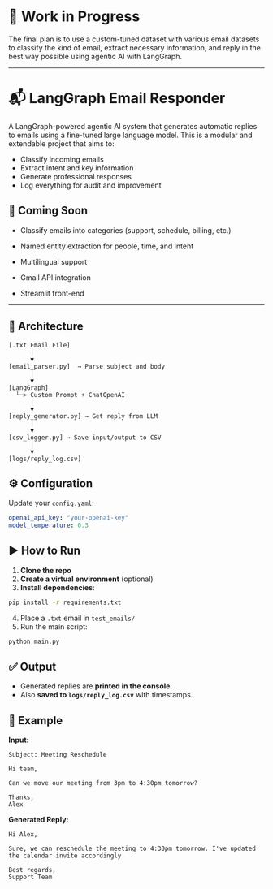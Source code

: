 # 🚧 Work in Progress

The final plan is to use a custom-tuned dataset with various email datasets to classify the kind of email, extract necessary information, and reply in the best way possible using agentic AI with LangGraph.

---

# 📬 LangGraph Email Responder

A LangGraph-powered agentic AI system that generates automatic replies to emails using a fine-tuned large language model. This is a modular and extendable project that aims to:

- Classify incoming emails
- Extract intent and key information
- Generate professional responses
- Log everything for audit and improvement

🔭 Coming Soon
--------------

*   Classify emails into categories (support, schedule, billing, etc.)
    
*   Named entity extraction for people, time, and intent
    
*   Multilingual support
    
*   Gmail API integration
    
*   Streamlit front-end
    

---

## 🧠 Architecture

```text
[.txt Email File] 
      │
      ▼
[email_parser.py]  → Parse subject and body
      │
      ▼
[LangGraph] 
  └─> Custom Prompt + ChatOpenAI
      │
      ▼
[reply_generator.py] → Get reply from LLM
      │
      ▼
[csv_logger.py] → Save input/output to CSV
      │
      ▼
[logs/reply_log.csv]
```
## ⚙️ Configuration

Update your `config.yaml`:

```yaml
openai_api_key: "your-openai-key"
model_temperature: 0.3
```
## ▶️ How to Run

1.  **Clone the repo**
2.  **Create a virtual environment** (optional)
3.  **Install dependencies**:
```bash
pip install -r requirements.txt
```
4.  Place a `.txt` email in `test_emails/`
5.  Run the main script:

```bash
python main.py
```

## ✅ Output

* Generated replies are **printed in the console**.
* Also **saved to `logs/reply_log.csv`** with timestamps.
    

🧪 Example
----------

**Input:**

```vbnet
Subject: Meeting Reschedule

Hi team,

Can we move our meeting from 3pm to 4:30pm tomorrow?

Thanks,
Alex
```
**Generated Reply:**

```vbnet
Hi Alex,

Sure, we can reschedule the meeting to 4:30pm tomorrow. I've updated the calendar invite accordingly.

Best regards,  
Support Team
```
